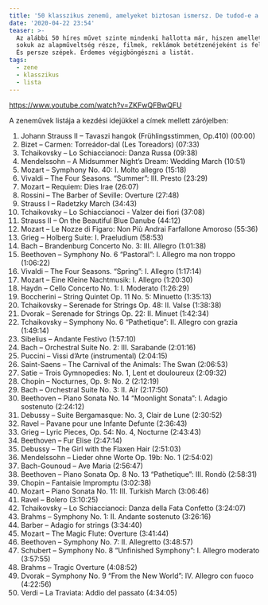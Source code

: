 ```yaml
---
title: '50 klasszikus zenemű, amelyeket biztosan ismersz. De tudod-e a címüket?'
date: '2020-04-22 23:54'
teaser: >-
  Az alábbi 50 híres művet szinte mindenki hallotta már, hiszen amellett hogy
  sokuk az alapműveltség része, filmek, reklámok betétzenéjeként is feltűnnek.
  És persze szépek. Érdemes végigböngészni a listát.
tags:
  - zene
  - klasszikus
  - lista
---
```

https://www.youtube.com/watch?v=ZKFwQFBwQFU

A zeneművek listája a kezdési idejükkel a címek mellett zárójelben:

1. Johann Strauss II – Tavaszi hangok (Frühlingsstimmen, Op.410) (00:00)
2. Bizet – Carmen: Torreádor-dal (Les Toreadors) (07:33)
3. Tchaikovsky – Lo Schiaccianoci: Danza Russa (09:38)
4. Mendelssohn – A Midsummer Night’s Dream: Wedding March (10:51)
5. Mozart – Symphony No. 40: I. Molto allegro (15:18)
6. Vivaldi – The Four Seasons. “Summer”: III. Presto (23:29)
7. Mozart – Requiem: Dies Irae (26:07)
8. Rossini – The Barber of Seville: Overture (27:48)
9. Strauss I – Radetzky March (34:43)
10. Tchaikovsky – Lo Schiaccianoci - Valzer dei fiori (37:08)
11. Strauss II – On the Beautiful Blue Danube (44:12)
12. Mozart – Le Nozze di Figaro: Non Più Andrai Farfallone Amoroso (55:36)
13. Grieg – Holberg Suite: I. Praeludium (58:53)
14. Bach – Brandenburg Concerto No. 3: III. Allegro (1:01:38)
15. Beethoven – Symphony No. 6 “Pastoral”: I. Allegro ma non troppo (1:06:22)
16. Vivaldi – The Four Seasons. “Spring”: I. Allegro (1:17:14)
17. Mozart – Eine Kleine Nachtmusik: I. Allegro (1:20:30)
18. Haydn – Cello Concerto No. 1: I. Moderato (1:26:29)
19. Boccherini – String Quintet Op. 11 No. 5: Minuetto (1:35:13)
20. Tchaikovsky – Serenade for Strings Op. 48: II. Valse (1:38:38)
21. Dvorak – Serenade for Strings Op. 22: II. Minuet (1:42:34)
22. Tchaikovsky – Symphony No. 6 “Pathetique”: II. Allegro con grazia (1:49:14)
23. Sibelius – Andante Festivo (1:57:10)
24. Bach – Orchestral Suite No. 2: III. Sarabande (2:01:16)
25. Puccini – Vissi d’Arte (instrumental) (2:04:15)
26. Saint-Saens – The Carnival of the Animals: The Swan (2:06:53)
27. Satie – Trois Gymnopedies: No. 1, Lent et douloureux (2:09:32)
28. Chopin – Nocturnes, Op. 9: No. 2 (2:12:19)
29. Bach – Orchestral Suite No. 3: II. Air (2:17:50)
30. Beethoven – Piano Sonata No. 14 “Moonlight Sonata”: I. Adagio sostenuto (2:24:12)
31. Debussy – Suite Bergamasque: No. 3, Clair de Lune (2:30:52)
32. Ravel – Pavane pour une Infante Defunte (2:36:43)
33. Grieg – Lyric Pieces, Op. 54: No. 4, Nocturne (2:43:43)
34. Beethoven – Fur Elise (2:47:14)
35. Debussy – The Girl with the Flaxen Hair (2:51:03)
36. Mendelssohn – Lieder ohne Worte Op. 19b: No. 1 (2:54:02)
37. Bach-Gounoud – Ave Maria (2:56:47)
38. Beethoven – Piano Sonata Op. 8 No. 13 “Pathetique”: III. Rondò (2:58:31)
39. Chopin – Fantaisie Impromptu (3:02:38)
40. Mozart – Piano Sonata No. 11: III. Turkish March (3:06:46)
41. Ravel – Bolero (3:10:25)
42. Tchaikovsky – Lo Schiaccianoci: Danza della Fata Confetto (3:24:07)
43. Brahms – Symphony No. 1: II. Andante sostenuto (3:26:16)
44. Barber – Adagio for strings (3:34:40)
45. Mozart – The Magic Flute: Overture (3:41:44)
46. Beethoven – Symphony No. 7: II. Allegretto (3:48:57)
47. Schubert – Symphony No. 8 “Unfinished Symphony”: I. Allegro moderato (3:57:55)
48. Brahms – Tragic Overture (4:08:52)
49. Dvorak – Symphony No. 9 “From the New World”: IV. Allegro con fuoco (4:22:56)
50. Verdi – La Traviata: Addio del passato (4:34:05)
